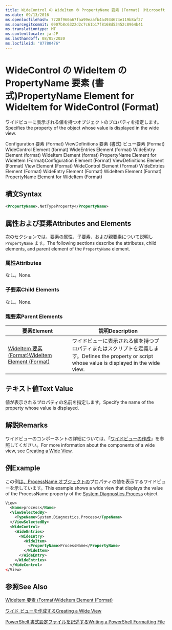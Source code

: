 ```yaml
---
title: WideControl の WideItem の PropertyName 要素 (Format) |Microsoft Docs
ms.date: 09/13/2016
ms.openlocfilehash: 7728f960a67faa99eaafb4a4934674e119b8af27
ms.sourcegitcommit: 0907b8c6322d2c7c61b17f8168d53452c8964b41
ms.translationtype: MT
ms.contentlocale: ja-JP
ms.lasthandoff: 08/05/2020
ms.locfileid: "87780476"
---
```

# <a name="propertyname-element-for-wideitem-for-widecontrol-format"></a><span data-ttu-id="5b833-102">WideControl の WideItem の PropertyName 要素 (書式)</span><span class="sxs-lookup"><span data-stu-id="5b833-102">PropertyName Element for WideItem for WideControl (Format)</span></span>

<span data-ttu-id="5b833-103">ワイドビューに表示される値を持つオブジェクトのプロパティを指定します。</span><span class="sxs-lookup"><span data-stu-id="5b833-103">Specifies the property of the object whose value is displayed in the wide view.</span></span>

<span data-ttu-id="5b833-104">Configuration 要素 (Format) ViewDefinitions 要素 (書式) ビュー要素 (Format) WideControl Element (format) WideEntries Element (format) WideEntry Element (format) WideItem Element (format) PropertyName Element for WideItem (Format)</span><span class="sxs-lookup"><span data-stu-id="5b833-104">Configuration Element (Format) ViewDefinitions Element (Format) View Element (Format) WideControl Element (Format) WideEntries Element (Format) WideEntry Element (Format) WideItem Element (Format) PropertyName Element for WideItem (Format)</span></span>

## <a name="syntax"></a><span data-ttu-id="5b833-105">構文</span><span class="sxs-lookup"><span data-stu-id="5b833-105">Syntax</span></span>

```xml
<PropertyName>.NetTypeProperty</PropertyName>
```

## <a name="attributes-and-elements"></a><span data-ttu-id="5b833-106">属性および要素</span><span class="sxs-lookup"><span data-stu-id="5b833-106">Attributes and Elements</span></span>

<span data-ttu-id="5b833-107">次のセクションでは、要素の属性、子要素、および親要素について説明し `PropertyName` ます。</span><span class="sxs-lookup"><span data-stu-id="5b833-107">The following sections describe the attributes, child elements, and parent element of the `PropertyName` element.</span></span>

### <a name="attributes"></a><span data-ttu-id="5b833-108">属性</span><span class="sxs-lookup"><span data-stu-id="5b833-108">Attributes</span></span>

<span data-ttu-id="5b833-109">なし。</span><span class="sxs-lookup"><span data-stu-id="5b833-109">None.</span></span>

### <a name="child-elements"></a><span data-ttu-id="5b833-110">子要素</span><span class="sxs-lookup"><span data-stu-id="5b833-110">Child Elements</span></span>

<span data-ttu-id="5b833-111">なし。</span><span class="sxs-lookup"><span data-stu-id="5b833-111">None.</span></span>

### <a name="parent-elements"></a><span data-ttu-id="5b833-112">親要素</span><span class="sxs-lookup"><span data-stu-id="5b833-112">Parent Elements</span></span>

|<span data-ttu-id="5b833-113">要素</span><span class="sxs-lookup"><span data-stu-id="5b833-113">Element</span></span>|<span data-ttu-id="5b833-114">説明</span><span class="sxs-lookup"><span data-stu-id="5b833-114">Description</span></span>|
|-------------|-----------------|
|[<span data-ttu-id="5b833-115">WideItem 要素 (Format)</span><span class="sxs-lookup"><span data-stu-id="5b833-115">WideItem Element (Format)</span></span>](./wideitem-element-for-widecontrol-format.md)|<span data-ttu-id="5b833-116">ワイドビューに表示される値を持つプロパティまたはスクリプトを定義します。</span><span class="sxs-lookup"><span data-stu-id="5b833-116">Defines the property or script whose value is displayed in the wide view.</span></span>|

## <a name="text-value"></a><span data-ttu-id="5b833-117">テキスト値</span><span class="sxs-lookup"><span data-stu-id="5b833-117">Text Value</span></span>

<span data-ttu-id="5b833-118">値が表示されるプロパティの名前を指定します。</span><span class="sxs-lookup"><span data-stu-id="5b833-118">Specify the name of the property whose value is displayed.</span></span>

## <a name="remarks"></a><span data-ttu-id="5b833-119">解説</span><span class="sxs-lookup"><span data-stu-id="5b833-119">Remarks</span></span>

<span data-ttu-id="5b833-120">ワイドビューのコンポーネントの詳細については、「[ワイドビューの作成](./creating-a-wide-view.md)」を参照してください。</span><span class="sxs-lookup"><span data-stu-id="5b833-120">For more information about the components of a wide view, see [Creating a Wide View](./creating-a-wide-view.md).</span></span>

## <a name="example"></a><span data-ttu-id="5b833-121">例</span><span class="sxs-lookup"><span data-stu-id="5b833-121">Example</span></span>

<span data-ttu-id="5b833-122">この例[は、ProcessName オブジェクトの](/dotnet/api/System.Diagnostics.Process)プロパティの値を表示するワイドビューを示しています。</span><span class="sxs-lookup"><span data-stu-id="5b833-122">This example shows a wide view that displays the value of the ProcessName property of the [System.Diagnostics.Process](/dotnet/api/System.Diagnostics.Process) object.</span></span>

```xml
View>
  <Name>process</Name>
  <ViewSelectedBy>
    <TypeName>System.Diagnostics.Process</TypeName>
  </ViewSelectedBy>
  <WideControl>
    <WideEntries>
      <WideEntry>
        <WideItem>
          <PropertyName>ProcessName</PropertyName>
        </WideItem>
      </WideEntry>
    </WideEntries>
  </WideControl>
</View>

```

## <a name="see-also"></a><span data-ttu-id="5b833-123">参照</span><span class="sxs-lookup"><span data-stu-id="5b833-123">See Also</span></span>

[<span data-ttu-id="5b833-124">WideItem 要素 (Format)</span><span class="sxs-lookup"><span data-stu-id="5b833-124">WideItem Element (Format)</span></span>](./wideitem-element-for-widecontrol-format.md)

[<span data-ttu-id="5b833-125">ワイド ビューを作成する</span><span class="sxs-lookup"><span data-stu-id="5b833-125">Creating a Wide View</span></span>](./creating-a-wide-view.md)

[<span data-ttu-id="5b833-126">PowerShell 書式設定ファイルを記述する</span><span class="sxs-lookup"><span data-stu-id="5b833-126">Writing a PowerShell Formatting File</span></span>](./writing-a-powershell-formatting-file.md)
